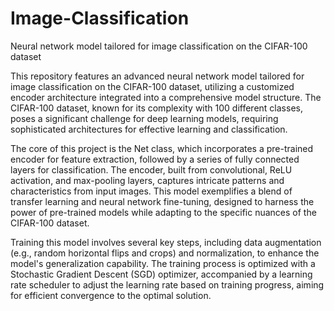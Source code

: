 # Image-Classification
Neural network model tailored for image classification on the CIFAR-100 dataset

This repository features an advanced neural network model tailored for image classification on the CIFAR-100 dataset, utilizing a customized encoder architecture integrated into a comprehensive model structure. The CIFAR-100 dataset, known for its complexity with 100 different classes, poses a significant challenge for deep learning models, requiring sophisticated architectures for effective learning and classification.

The core of this project is the Net class, which incorporates a pre-trained encoder for feature extraction, followed by a series of fully connected layers for classification. The encoder, built from convolutional, ReLU activation, and max-pooling layers, captures intricate patterns and characteristics from input images. This model exemplifies a blend of transfer learning and neural network fine-tuning, designed to harness the power of pre-trained models while adapting to the specific nuances of the CIFAR-100 dataset.

Training this model involves several key steps, including data augmentation (e.g., random horizontal flips and crops) and normalization, to enhance the model's generalization capability. The training process is optimized with a Stochastic Gradient Descent (SGD) optimizer, accompanied by a learning rate scheduler to adjust the learning rate based on training progress, aiming for efficient convergence to the optimal solution.
